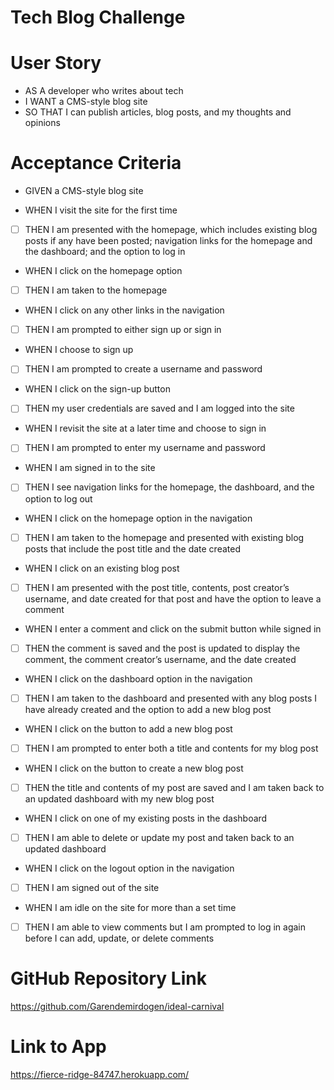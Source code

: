 # Tech Blog Challenge

# User Story

- AS A developer who writes about tech
- I WANT a CMS-style blog site
- SO THAT I can publish articles, blog posts, and my thoughts and opinions

# Acceptance Criteria

- GIVEN a CMS-style blog site

- WHEN I visit the site for the first time
- [ ] THEN I am presented with the homepage, which includes existing blog posts if any have been posted; navigation links for the homepage and the dashboard; and the option to log in
- WHEN I click on the homepage option
- [ ] THEN I am taken to the homepage
- WHEN I click on any other links in the navigation
- [ ] THEN I am prompted to either sign up or sign in
- WHEN I choose to sign up
- [ ] THEN I am prompted to create a username and password
- WHEN I click on the sign-up button
- [ ] THEN my user credentials are saved and I am logged into the site
- WHEN I revisit the site at a later time and choose to sign in
- [ ] THEN I am prompted to enter my username and password
- WHEN I am signed in to the site
- [ ] THEN I see navigation links for the homepage, the dashboard, and the option to log out
- WHEN I click on the homepage option in the navigation
- [ ] THEN I am taken to the homepage and presented with existing blog posts that include the post title and the date created
- WHEN I click on an existing blog post
- [ ] THEN I am presented with the post title, contents, post creator’s username, and date created for that post and have the option to leave a comment
- WHEN I enter a comment and click on the submit button while signed in
- [ ] THEN the comment is saved and the post is updated to display the comment, the comment creator’s username, and the date created
- WHEN I click on the dashboard option in the navigation
- [ ] THEN I am taken to the dashboard and presented with any blog posts I have already created and the option to add a new blog post
- WHEN I click on the button to add a new blog post
- [ ] THEN I am prompted to enter both a title and contents for my blog post
- WHEN I click on the button to create a new blog post
- [ ] THEN the title and contents of my post are saved and I am taken back to an updated dashboard with my new blog post
- WHEN I click on one of my existing posts in the dashboard
- [ ] THEN I am able to delete or update my post and taken back to an updated dashboard
- WHEN I click on the logout option in the navigation
- [ ] THEN I am signed out of the site
- WHEN I am idle on the site for more than a set time
- [ ] THEN I am able to view comments but I am prompted to log in again before I can add, update, or delete comments

# GitHub Repository Link

https://github.com/Garendemirdogen/ideal-carnival

# Link to App

https://fierce-ridge-84747.herokuapp.com/
